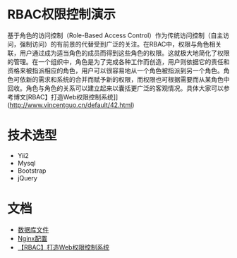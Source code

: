 RBAC权限控制演示
==============
基于角色的访问控制（Role-Based Access Control）作为传统访问控制（自主访问，强制访问）的有前景的代替受到广泛的关注。在RBAC中，权限与角色相关联，用户通过成为适当角色的成员而得到这些角色的权限。这就极大地简化了权限的管理。在一个组织中，角色是为了完成各种工作而创造，用户则依据它的责任和资格来被指派相应的角色，用户可以很容易地从一个角色被指派到另一个角色。角色可依新的需求和系统的合并而赋予新的权限，而权限也可根据需要而从某角色中回收。角色与角色的关系可以建立起来以囊括更广泛的客观情况。具体大家可以参考博文[RBAC】打造Web权限控制系统]](http://www.vincentguo.cn/default/42.html)

技术选型
============
* Yii2
* Mysql
* Bootstrap
* jQuery


文档
==========
* [数据库文件](./docs/mysql.MD)
* [Nginx配置](./docs/nginx.md)
* [【RBAC】打造Web权限控制系统](http://www.vincentguo.cn/default/42.html)